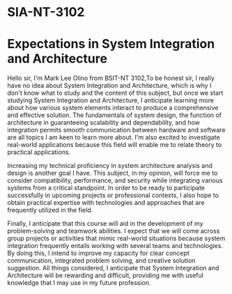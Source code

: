 # SIA-NT-3102
# Expectations in System Integration and Architecture

Hello sir, I'm Mark Lee Olino from BSIT-NT 3102,To be honest sir, I really have no idea about System Integration and Architecture, which is why I don't know what to study and the content of this subject, but once we start studying System Integration and Architecture, I anticipate learning more about how various system elements interact to produce a comprehensive and effective solution.  The fundamentals of system design, the function of architecture in guaranteeing scalability and dependability, and how integration permits smooth communication between hardware and software are all topics I am keen to learn more about.  I'm also excited to investigate real-world applications because this field will enable me to relate theory to practical applications.

Increasing my technical proficiency in system architecture analysis and design is another goal I have.  This subject, in my opinion, will force me to consider compatibility, performance, and security while integrating various systems from a critical standpoint.  In order to be ready to participate successfully in upcoming projects or professional contexts, I also hope to obtain practical expertise with technologies and approaches that are frequently utilized in the field.

Finally, I anticipate that this course will aid in the development of my problem-solving and teamwork abilities.  I expect that we will come across group projects or activities that mimic real-world situations because system integration frequently entails working with several teams and technologies.  By doing this, I intend to improve my capacity for clear concept communication, integrated problem solving, and creative solution suggestion.  All things considered, I anticipate that System Integration and Architecture will be rewarding and difficult, providing me with useful knowledge that I may use in my future profession.
